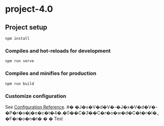 # project-4.0

## Project setup
```
npm install
```

### Compiles and hot-reloads for development
```
npm run serve
```

### Compiles and minifies for production
```
npm run build
```

### Customize configuration
See [Configuration Reference](https://cli.vuejs.org/config/).
#� �J�x�V�d�V�-�J�x�V�d�V�-�P�r�o�j�e�c�t�4�.�0�_�C�3�_�C�r�o�w�d�C�t�r�l�_�F�r�o�n�t�
�
�
Test
